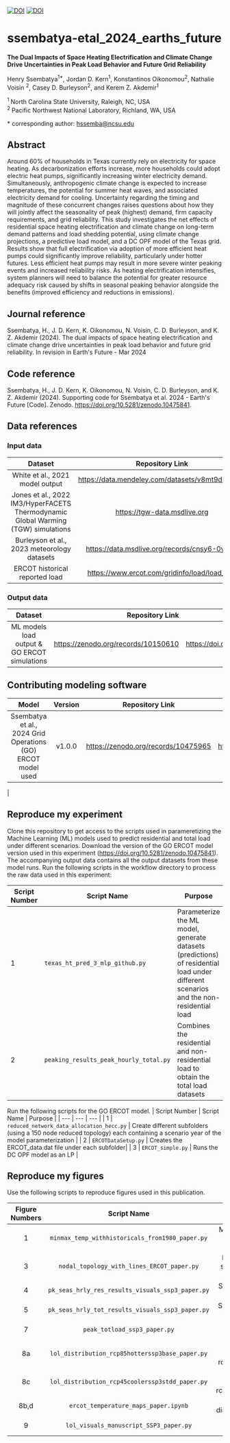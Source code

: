 
[![DOI](https://data.msdlive.org/badge/DOI/10.57931/2331202.svg)](https://doi.org/10.57931/2331202) [![DOI](https://zenodo.org/badge/DOI/10.5281/zenodo.10475965.svg)](https://doi.org/10.5281/zenodo.10475965)

# ssembatya-etal_2024_earths_future

**The Dual Impacts of Space Heating Electrification and Climate Change Drive Uncertainties in Peak Load Behavior and 
Future Grid Reliability**

Henry Ssembatya<sup>1\*</sup>, Jordan D. Kern<sup>1</sup>, Konstantinos Oikonomou<sup>2</sup>, Nathalie Voisin
<sup>2</sup>, Casey D. Burleyson<sup>2</sup>, and Kerem Z. Akdemir<sup>1</sup>

<sup>1 </sup> North Carolina State University, Raleigh, NC, USA   
<sup>2 </sup> Pacific Northwest National Laboratory, Richland, WA, USA  

\* corresponding author: hssemba@ncsu.edu

## Abstract
Around 60% of households in Texas currently rely on electricity for space heating. As decarbonization efforts increase, 
more households could adopt electric heat pumps, significantly increasing winter electricity demand. Simultaneously, 
anthropogenic climate change is expected to increase temperatures, the potential for summer heat waves, and associated 
electricity demand for cooling. Uncertainty regarding the timing and magnitude of these concurrent changes raises 
questions about how they will jointly affect the seasonality of peak (highest) demand, firm capacity requirements, and 
grid reliability. This study investigates the net effects of residential space heating electrification and climate 
change on long-term demand patterns and load shedding potential, using climate change projections, a predictive load 
model, and a DC OPF model of the Texas grid. Results show that full electrification via adoption of more efficient heat pumps could 
significantly improve reliability, particularly under hotter futures. Less efficient heat pumps may result in more 
severe winter peaking events and increased reliability risks. As heating electrification intensifies, system planners 
will need to balance the potential for greater resource adequacy risk caused by shifts in seasonal peaking behavior 
alongside the benefits (improved efficiency and reductions in emissions).

## Journal reference
Ssembatya, H., J. D. Kern, K. Oikonomou, N. Voisin, C. D. Burleyson, and K. Z. Akdemir (2024). The dual impacts of 
space heating electrification and climate change drive uncertainties in peak load behavior and future grid reliability. 
In revision in Earth's Future - Mar 2024

## Code reference
Ssembatya, H., J. D. Kern, K. Oikonomou, N. Voisin, C. D. Burleyson, and K. Z. Akdemir (2024). Supporting code for 
Ssembatya et al. 2024 - Earth's Future [Code]. Zenodo. https://doi.org/10.5281/zenodo.10475841.

## Data references
### Input data
|       Dataset                                   |               Repository Link                        |               DOI                |
|:-----------------------------------------------:|:----------------------------------------------------:|:--------------------------------:|
|   White et al., 2021 model output               | https://data.mendeley.com/datasets/v8mt9d3v6h/1      | https://doi.org/10.17632/v8mt9d3v6h.1            |
| Jones et al., 2022 IM3/HyperFACETS Thermodynamic Global Warming (TGW) simulations | https://tgw-data.msdlive.org | https://doi.org/10.57931/1885756 |
|   Burleyson et al., 2023 meteorology datasets   | https://data.msdlive.org/records/cnsy6-0y610 | https://doi.org/10.57931/1960530 |
|   ERCOT historical reported load                | https://www.ercot.com/gridinfo/load/load_hist        |                   -               |

### Output data
|       Dataset                                           |   Repository Link                            |                   DOI                             |
|:-------------------------------------------------------:|---------------------------------------------:|:-------------------------------------------------:|
|     ML models load output & GO ERCOT simulations    | https://zenodo.org/records/10150610          | https://doi.org/10.5281/zenodo.10150609 |

## Contributing modeling software
|  Model              | Version |         Repository Link          | DOI |
|:-------------------:|:-------:|:----------------------------------------------------------------:|:--------------------------------:|
| Ssembatya et al., 2024 Grid Operations (GO) ERCOT model used | v1.0.0 | https://zenodo.org/records/10475965 | https://doi.org/10.5281/zenodo.10475965
| 


## Reproduce my experiment
Clone this repository to get access to the scripts used in parameretizing the Machine Learning (ML) models used to predict
residential and total load under different scenarios. Download the version of the GO ERCOT model version used in this experiment 
(https://doi.org/10.5281/zenodo.10475841). The accompanying output data contains all the output datasets from these model
runs. Run the following scripts in the workflow directory to process the raw data used in this experiment:

| Script Number | Script Name | Purpose |
| --- | --- | --- |
| 1 | `texas_ht_pred_3_mlp_github.py` | Parameterize the ML model, generate datasets (predictions) of residential load under different scenarios and the non-residential load |
| 2 | `peaking_results_peak_hourly_total.py` | Combines the residential and non-residential load to obtain the total load datasets |

Run the following scripts for the GO ERCOT model.
| Script Number | Script Name | Purpose |
| --- | --- | --- |
| 1 | `reduced_network_data_allocation_hecc.py` | Create different subfolders (using a 150 node reduced topology) each containing a scenario year of the model parameterization |
| 2 | `ERCOTDataSetup.py` | Creates the ERCOT_data.dat file under each subfolder|
| 3 | `ERCOT_simple.py` | Runs the DC OPF model as an LP |


## Reproduce my figures
Use the following scripts to reproduce figures used in this publication.

| Figure Numbers |                Script Name                              |                                  Description                                               | 
|:--------------:|:-------------------------------------------------------:|:------------------------------------------------------------------------------------------:|
|       1        |     `minmax_temp_withhistoricals_from1980_paper.py`     |      Minimum and maximum hourly annual temperature under historical and climate scenarios  |
|       3        |     `nodal_topology_with_lines_ERCOT_paper.py`     |      Reduced topology framework of the selected GO ERCOT version showing nodes and transmission lines  |
|       4        |     `pk_seas_hrly_res_results_visuals_ssp3_paper.py`     |      Season of peak hourly residential load for all future scenario simulations  |
|       5        |     `pk_seas_hrly_tot_results_visuals_ssp3_paper.py`     |      Season of peak hourly total load for all future scenario simulations  |
|       7        |     `peak_totload_ssp3_paper.py`     |      Peak hourly total load for all future scenario simulations  |
|       8a        |     `lol_distribution_rcp85hotterssp3base_paper.py`     |      Nodal location of loss of load on simulation day rcp85hotterssp3_base_3rd_aug_2091  |
|       8c        |     `lol_distribution_rcp45coolerssp3stdd_paper.py`     |      Nodal location of loss of load on simulation day rcp45coolerssp3_stdd_23rd_dec_2069  |
|       8b,d        |     `ercot_temperature_maps_paper.ipynb`     |      Max and min hourly temperature distribution on selected simulation days  |
|       9        |     `lol_visuals_manuscript_SSP3_paper.py`     |      Cumulative loss of load for all scenarios  |

